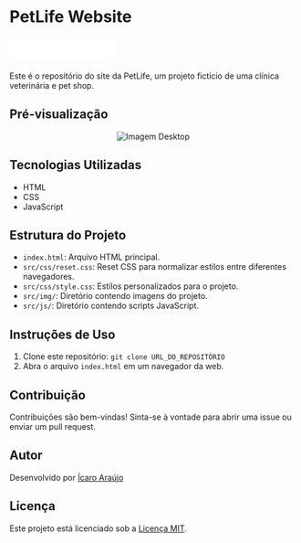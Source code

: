 # PetLife Website

![PetLife Logo](./src/img/logo-white.svg)

Este é o repositório do site da PetLife, um projeto fictício de uma clínica veterinária e pet shop.

## Pré-visualização

<p align="center">
  <img src="./src/img/PetLife.gif" width="600" alt="Imagem Desktop">
</p>

<!-- <p align="center">
  <img src="./src/img/mobile-design.jpg" width="300" alt="Imagem Mobile">
</p> -->

## Tecnologias Utilizadas

- HTML
- CSS
- JavaScript

## Estrutura do Projeto

- `index.html`: Arquivo HTML principal.
- `src/css/reset.css`: Reset CSS para normalizar estilos entre diferentes navegadores.
- `src/css/style.css`: Estilos personalizados para o projeto.
- `src/img/`: Diretório contendo imagens do projeto.
- `src/js/`: Diretório contendo scripts JavaScript.

## Instruções de Uso

1. Clone este repositório: `git clone URL_DO_REPOSITÓRIO`
2. Abra o arquivo `index.html` em um navegador da web.

## Contribuição

Contribuições são bem-vindas! Sinta-se à vontade para abrir uma issue ou enviar um pull request.

## Autor

Desenvolvido por [Ícaro Araújo](URL_DO_SEU_PERFIL_GIT)

## Licença

Este projeto está licenciado sob a [Licença MIT](LICENSE).